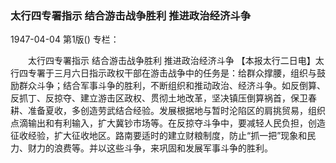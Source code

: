 ### 太行四专署指示  结合游击战争胜利  推进政治经济斗争

1947-04-04
第1版()
专栏：

　　太行四专署指示
    结合游击战争胜利
    推进政治经济斗争
    【本报太行二日电】太行四专署于三月六日指示政权干部在游击战争中的任务是：给群众撑腰，组织与鼓励群众斗争；结合军事斗争的胜利，不断组织和推动政治、经济斗争。如反倒算、反抓丁、反掠夺、建立游击区政权、贯彻土地改革，坚决镇压倒算祸首，保卫春耕、准备夏收，多创造劳武结合经验。发展根据地与暂时沦陷区的肩挑贸易，组织点滴输出和有利输入，扩大冀钞市场等。在反掠夺斗争中，要减轻人民负担，创造征收经验，扩大征收地区。路南要适时的建立财粮制度，防止“抓一把”现象和民力、财力的浪费等。并以这些斗争，来巩固和发展军事斗争的胜利。
